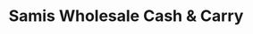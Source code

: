 ---
title: "Samis Wholesale Cash & Carry"
url: /birmingham/samis-wholesale-cash-und-carry/
shop: Großhandel
---